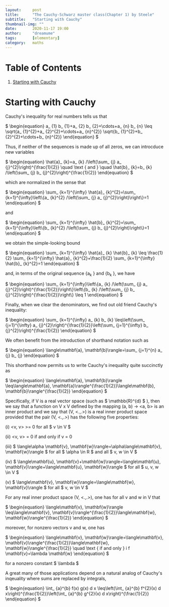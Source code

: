 ```yaml
---
layout:     post
title:      "The Cauchy-Schwarz master class(Chapter 1) by Steele"
subtitle:   "Starting with Cauchy"
thumbnail-img: ""
date:       2020-11-17 19:00
author:     "dreamume"
tags: 		[elementary]
category:   maths
---
```

<head>
    <script src="https://cdn.mathjax.org/mathjax/latest/MathJax.js?config=TeX-AMS-MML_HTMLorMML" type="text/javascript"></script>
    <script type="text/x-mathjax-config">
        MathJax.Hub.Config({
            tex2jax: {
            skipTags: ['script', 'noscript', 'style', 'textarea', 'pre'],
            inlineMath: [['$','$']]
            }
        });
    </script>
</head>

# Table of Contents

1.  [Starting with Cauchy](#org32d5c21)


<a id="org32d5c21"></a>

# Starting with Cauchy

Cauchy's inequality for real numbers tells us that

$ \\begin{equation} a_ {1} b_ {1}+a_ {2} b_ {2}+\\cdots+a_ {n} b_ {n} \\leq \\sqrt{a_ {1}^{2}+a_ {2}^{2}+\\cdots+a_ {n}^{2}} \\sqrt{b_ {1}^{2}+b_ {2}^{2}+\\cdots+b_ {n}^{2}} \\end{equation} $

Thus, if neither of the sequences is made up of all zeros, we can introcduce new variables

$ \\begin{equation} \\hat{a}_ {k}=a_ {k} /\\left(\\sum_ {j} a_ {j}^{2}\\right)^{\\frac{1}{2}} \\quad \\text { and } \\quad \\hat{b}_ {k}=b_ {k} /\\left(\\sum_ {j} b_ {j}^{2}\\right)^{\\frac{1}{2}} \\end{equation} $

which are normalized in the sense that

$ \\begin{equation} \\sum_ {k=1}^{\\infty} \\hat{a}_ {k}^{2}=\\sum_ {k=1}^{\\infty}\\left\\{a_ {k}^{2} /\\left(\\sum_ {j} a_ {j}^{2}\\right)\\right\\}=1 \\end{equation} $

and

$ \\begin{equation} \\sum_ {k=1}^{\\infty} \\hat{b}_ {k}^{2}=\\sum_ {k=1}^{\\infty}\\left\\{b_ {k}^{2} /\\left(\\sum_ {j} b_ {j}^{2}\\right)\\right\\}=1 \\end{equation} $

we obtain the simple-looking bound

$ \\begin{equation} \\sum_ {k=1}^{\\infty} \\hat{a}_ {k} \\hat{b}_ {k} \\leq \\frac{1}{2} \\sum_ {k=1}^{\\infty} \\hat{a}_ {k}^{2}+\\frac{1}{2} \\sum_ {k=1}^{\\infty} \\hat{b}_ {k}^{2}=1 \\end{equation} $

and, in terms of the original sequence {a<sub>k</sub> } and {b<sub>k</sub> }, we have

$ \\begin{equation} \\sum_ {k=1}^{\\infty}\\left\\{a_ {k} /\\left(\\sum_ {j} a_ {j}^{2}\\right)^{\\frac{1}{2}}\\right\\}\\left\\{b_ {k} /\\left(\\sum_ {j} b_ {j}^{2}\\right)^{\\frac{1}{2}}\\right\\} \\leq 1 \\end{equation} $

Finally, when we clear the denominators, we find out old friend Cauchy's inequality:

$ \\begin{equation} \\sum_ {k=1}^{\\infty} a_ {k} b_ {k} \\leq\\left(\\sum_ {j=1}^{\\infty} a_ {j}^{2}\\right)^{\\frac{1}{2}}\\left(\\sum_ {j=1}^{\\infty} b_ {j}^{2}\\right)^{\\frac{1}{2}} \\end{equation} $

We often benefit from the introduction of shorthand notation such as

$ \\begin{equation} \\langle\\mathbf{a}, \\mathbf{b}\\rangle=\\sum_ {j=1}^{n} a_ {j} b_ {j} \\end{equation} $

This shorthand now permits us to write Cauchy's inequality quite succinctly as

$ \\begin{equation} \\langle\\mathbf{a}, \\mathbf{b}\\rangle \\leq\\langle\\mathbf{a}, \\mathbf{a}\\rangle^{\\frac{1}{2}}\\langle\\mathbf{b}, \\mathbf{b}\\rangle^{\\frac{1}{2}} \\end{equation} $

Specifically, if V is a real vector space (such as $ \\mathbb{R}^{d} $ ), then we say that a function on V x V defined by the mapping (a, b) -> <a, b> is an inner product and we say that (V, <.,.>) is a real inner product space provided that the pair (V, <.,.>) has the following five properties:

(i) <v, v> >= 0    for all $ v \\in V $

(ii) <v, v> = 0    if and only if v = 0

(iii) $ \\langle\\alpha \\mathbf{v}, \\mathbf{w}\\rangle=\\alpha\\langle\\mathbf{v}, \\mathbf{w}\\rangle $   for all $ \\alpha \\in R $ and all $ v, w \\in V $

(iv) $ \\langle\\mathbf{u}, \\mathbf{v}+\\mathbf{w}\\rangle=\\langle\\mathbf{u}, \\mathbf{v}\\rangle+\\langle\\mathbf{u}, \\mathbf{w}\\rangle $ for all $ u, v, w \\in V $

(v) $ \\langle\\mathbf{v}, \\mathbf{w}\\rangle=\\langle\\mathbf{w}, \\mathbf{v}\\rangle $ for all $ v, w \\in V $

For any real inner product space (V, <.,.>), one has for all v and w in V that

$ \\begin{equation} \\langle\\mathbf{v}, \\mathbf{w}\\rangle \\leq\\langle\\mathbf{v}, \\mathbf{v}\\rangle^{\\frac{1}{2}}\\langle\\mathbf{w}, \\mathbf{w}\\rangle^{\\frac{1}{2}} \\end{equation} $

moreover, for nonzero vectors v and w, one has

$ \\begin{equation} \\langle\\mathbf{v}, \\mathbf{w}\\rangle=\\langle\\mathbf{v}, \\mathbf{v}\\rangle^{\\frac{1}{2}}\\langle\\mathbf{w}, \\mathbf{w}\\rangle^{\\frac{1}{2}} \\quad \\text { if and only } i f \\mathbf{v}=\\lambda \\mathbf{w} \\end{equation} $

for a nonzero constant $ \\lambda $

A great many of those applications depend on a natural analog of Cauchy's inqeuality where sums are replaced by integrals,

$ \\begin{equation} \\int_ {a}^{b} f(x) g(x) d x \\leq\\left(\\int_ {a}^{b} f^{2}(x) d x\\right)^{\\frac{1}{2}}\\left(\\int_ {a}^{b} g^{2}(x) d x\\right)^{\\frac{1}{2}} \\end{equation} $

